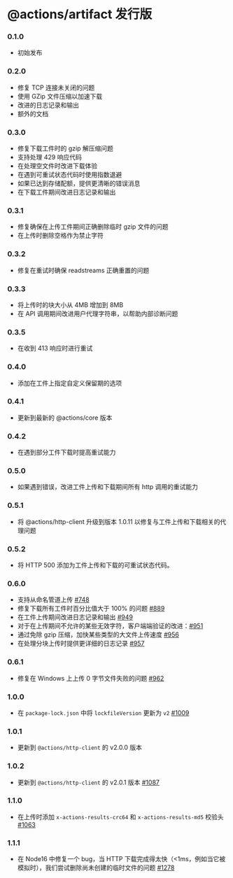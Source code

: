 # @actions/artifact 发行版

### 0.1.0

- 初始发布

### 0.2.0

- 修复 TCP 连接未关闭的问题
- 使用 GZip 文件压缩以加速下载
- 改进的日志记录和输出
- 额外的文档

### 0.3.0

- 修复下载工件时的 gzip 解压缩问题
- 支持处理 429 响应代码
- 在处理空文件时改进下载体验
- 在遇到可重试状态代码时使用指数退避
- 如果已达到存储配额，提供更清晰的错误消息
- 在下载工件期间改进日志记录和输出

### 0.3.1

- 修复确保在上传工件期间正确删除临时 gzip 文件的问题
- 在上传时删除空格作为禁止字符

### 0.3.2

- 修复在重试时确保 readstreams 正确重置的问题

### 0.3.3

- 将上传时的块大小从 4MB 增加到 8MB
- 在 API 调用期间改进用户代理字符串，以帮助内部诊断问题

### 0.3.5

- 在收到 413 响应时进行重试

### 0.4.0

- 添加在工件上指定自定义保留期的选项

### 0.4.1

- 更新到最新的 @actions/core 版本

### 0.4.2

- 在遇到部分工件下载时提高重试能力

### 0.5.0

- 如果遇到错误，改进工件上传和下载期间所有 http 调用的重试能力

### 0.5.1

- 将 @actions/http-client 升级到版本 1.0.11 以修复与工件上传和下载相关的代理问题

### 0.5.2

- 将 HTTP 500 添加为工件上传和下载的可重试状态代码。

### 0.6.0

- 支持从命名管道上传 [#748](https://github.com/actions/toolkit/pull/748)
- 修复下载所有工件时百分比值大于 100% 的问题 [#889](https://github.com/actions/toolkit/pull/889)
- 在工件上传期间改进日志记录和输出 [#949](https://github.com/actions/toolkit/pull/949)
- 对于在上传期间不允许的某些无效字符，客户端端验证的改进：[#951](https://github.com/actions/toolkit/pull/951)
- 通过免除 gzip 压缩，加快某些类型的大文件上传速度 [#956](https://github.com/actions/toolkit/pull/956)
- 在处理分块上传时提供更详细的日志记录 [#957](https://github.com/actions/toolkit/pull/957)

### 0.6.1

- 修复在 Windows 上上传 0 字节文件失败的问题 [#962](https://github.com/actions/toolkit/pull/962)

### 1.0.0

- 在 `package-lock.json` 中将 `lockfileVersion` 更新为 `v2` [#1009](https://github.com/actions/toolkit/pull/1009)

### 1.0.1

- 更新到 `@actions/http-client` 的 v2.0.0 版本

### 1.0.2

- 更新到 `@actions/http-client` 的 v2.0.1 版本 [#1087](https://github.com/actions/toolkit/pull/1087)

### 1.1.0

- 在上传时添加 `x-actions-results-crc64` 和 `x-actions-results-md5` 校验头 [#1063](https://github.com/actions/toolkit/pull/1063)

### 1.1.1

- 在 Node16 中修复一个 bug，当 HTTP 下载完成得太快（<1ms，例如当它被模拟时），我们尝试删除尚未创建的临时文件的问题 [#1278](https://github.com/actions/toolkit/pull/1278/commits/b9de68a590daf37c6747e38d3cb4f1dd2cfb791c)